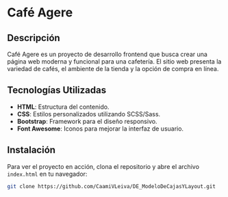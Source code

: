 # Café Agere

## Descripción
Café Agere es un proyecto de desarrollo frontend que busca crear una página web moderna y funcional para una cafetería. El sitio web presenta la variedad de cafés, el ambiente de la tienda y la opción de compra en línea.

## Tecnologías Utilizadas
- **HTML**: Estructura del contenido.
- **CSS**: Estilos personalizados utilizando SCSS/Sass.
- **Bootstrap**: Framework para el diseño responsivo.
- **Font Awesome**: Iconos para mejorar la interfaz de usuario.

## Instalación
Para ver el proyecto en acción, clona el repositorio y abre el archivo `index.html` en tu navegador:

```bash
git clone https://github.com/CaamiVLeiva/DE_ModeloDeCajasYLayout.git
```
